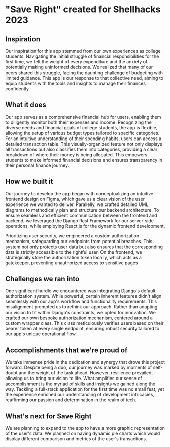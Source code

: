 # "**Save Right**" created for Shellhacks 2023


## **Inspiration**
Our inspiration for this app stemmed from our own experiences as college students. Navigating the initial struggle of financial responsibilities for the first time, we felt the weight of every expenditure and the anxiety of potentially making uninformed decisions. We realized that many of our peers shared this struggle, facing the daunting challenge of budgeting with limited guidance. This app is our response to that collective need, aiming to equip students with the tools and insights to manage their finances confidently.

## **What it does**
Our app serves as a comprehensive financial hub for users, enabling them to diligently monitor both their expenses and income. Recognizing the diverse needs and financial goals of college students, the app is flexible, allowing the setup of various budget types tailored to specific categories. For an intuitive understanding of their spending habits, users can access a detailed transaction table. This visually-organized feature not only displays all transactions but also classifies them into categories, providing a clear breakdown of where their money is being allocated. This empowers students to make informed financial decisions and ensures transparency in their personal finance journey.

## **How we built it**
Our journey to develop the app began with conceptualizing an intuitive frontend design on Figma, which gave us a clear vision of the user experience we wanted to deliver. Parallelly, we crafted detailed UML diagrams to methodically plan and structure our backend architecture. To ensure seamless and efficient communication between the frontend and backend, we leveraged the Django Rest Framework for our server-side operations, while employing React.js for the dynamic frontend development.

Prioritizing user security, we engineered a custom authorization mechanism, safeguarding our endpoints from potential breaches. This system not only protects user data but also ensures that the corresponding data is strictly accessible to the rightful user. On the frontend, we strategically store the authorization token locally, which acts as a gatekeeper, preventing unauthorized access to sensitive pages

## **Challenges we ran into**
One significant hurdle we encountered was integrating Django's default authorization system. While powerful, certain inherent features didn't align seamlessly with our app's workflow and functionality requirements. This misalignment prompted us to rethink our approach. Rather than adapting our vision to fit within Django's constraints, we opted for innovation. We crafted our own bespoke authorization mechanism, centered around a custom wrapper class. This class meticulously verifies users based on their bearer token at every single endpoint, ensuring robust security tailored to our app's unique operational flow.

## **Accomplishments that we're proud of**
We take immense pride in the dedication and synergy that drove this project forward. Despite being a duo, our journey was marked by moments of self-doubt and the weight of the task ahead. However, resilience prevailed, allowing us to bring our vision to life. What amplifies our sense of accomplishment is the myriad of skills and insights we gained along the way. Tackling a full-stack application for the first time was no small feat, yet the experience enriched our understanding of development intricacies, reaffirming our passion and determination in the realm of tech.

## **What's next for Save Right**
We are planning to expand to the app to have a more graphic representation of the user's data. We planned on having dynamic pie charts which would display different comparison and metrics of the user's transactions.
